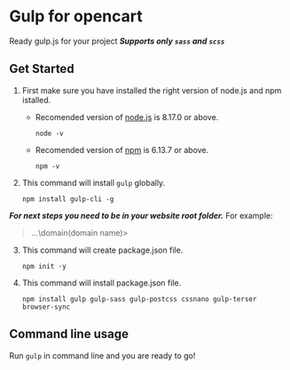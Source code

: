 # Gulp for opencart
Ready gulp.js for your project
***Supports only ```sass``` and ```scss```***

## Get Started
1. First make sure you have installed the right version of node.js and npm istalled.

    - Recomended version of [node.js](https://nodejs.org/en/) is 8.17.0 or above.
      ```
      node -v
      ```

    - Recomended version of [npm](https://docs.npmjs.com/downloading-and-installing-node-js-and-npm) is 6.13.7 or above.
      ```
      npm -v
      ```

2. This command will install ```gulp``` globally.

    ```
    npm install gulp-cli -g
    ```

***For next steps you need to be in your website root folder.***
For example:
> ...\domain\(domain name)>
    
3. This command will create package.json file.
    ```
    npm init -y
    ```

4. This command will install package.json file.
    ```
    npm install gulp gulp-sass gulp-postcss cssnano gulp-terser browser-sync
    ```

## Command line usage
Run ```gulp``` in command line and you are ready to go! 

